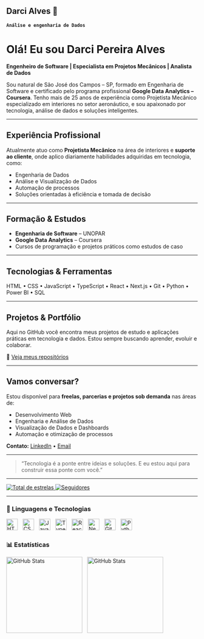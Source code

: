 ## Darci Alves 👋

**`Análise e engenharia de Dados`**

# Olá! Eu sou Darci Pereira Alves

**Engenheiro de Software | Especialista em Projetos Mecânicos | Analista de Dados**

Sou natural de São José dos Campos – SP, formado em Engenharia de Software e certificado pelo programa profissional **Google Data Analytics – Coursera**. Tenho mais de 25 anos de experiência como Projetista Mecânico especializado em interiores no setor aeronáutico, e sou apaixonado por tecnologia, análise de dados e soluções inteligentes.

---

## Experiência Profissional

Atualmente atuo como **Projetista Mecânico** na área de interiores e **suporte ao cliente**, onde aplico diariamente habilidades adquiridas em tecnologia, como:

- Engenharia de Dados  
- Análise e Visualização de Dados  
- Automação de processos  
- Soluções orientadas à eficiência e tomada de decisão

---

## Formação & Estudos

- **Engenharia de Software** – UNOPAR  
- **Google Data Analytics** – Coursera  
- Cursos de programação e projetos práticos como estudos de caso

---

## Tecnologias & Ferramentas

HTML • CSS • JavaScript • TypeScript • React • Next.js • Git • Python • Power BI • SQL

---

## Projetos & Portfólio

Aqui no GitHub você encontra meus projetos de estudo e aplicações práticas em tecnologia e dados. Estou sempre buscando aprender, evoluir e colaborar.

🔗 [Veja meus repositórios](https://github.com/darcialvesTechrails?tab=repositories)

---

## Vamos conversar?

Estou disponível para **freelas, parcerias e projetos sob demanda** nas áreas de:

- Desenvolvimento Web  
- Engenharia e Análise de Dados  
- Visualização de Dados e Dashboards  
- Automação e otimização de processos

**Contato:** [LinkedIn](https://www.linkedin.com/in/seu-perfil) • [Email](mailto:seuemail@exemplo.com)

---

> “Tecnologia é a ponte entre ideias e soluções. E eu estou aqui para construir essa ponte com você.”

---

<p align="left">
   <a href="https://github.com/darcialvesTechrails?tab=repositories&sort=stargazers">
        <img 
            alt="Total de estrelas" 
            title="Total de estrelas GitHub" 
            src="https://custom-icon-badges.demolab.com/github/stars/darcialvesTechrails?color=55960c&style=for-the-badge&labelColor=488207&logo=star&label=estrelas"
        />
    </a>
    <a href="https://github.com/darcialvesTechrails?tab=followers">
        <img 
            alt="Seguidores" 
            title="Me siga no GitHub" 
            src="https://custom-icon-badges.demolab.com/github/followers/darcialvesTechrails?color=236ad3&labelColor=1155ba&style=for-the-badge&logo=github&label=Seguidores&logoColor=white"
        />
    </a>
</p>

---

### 🤖 Linguagens e Tecnologias

<img 
    align="left" 
    alt="HTML"
    title="HTML" 
    width="30px" 
    style="padding-right: 10px;" 
    src="https://cdn.jsdelivr.net/gh/devicons/devicon@latest/icons/html5/html5-original.svg" 
/>
<img 
    align="left" 
    alt="CSS" 
    title="CSS"
    width="30px" 
    style="padding-right: 10px;" 
    src="https://cdn.jsdelivr.net/gh/devicons/devicon@latest/icons/css3/css3-original.svg" 
/>
<img 
    align="left" 
    alt="JavaScript" 
    title="JavaScript"
    width="30px" 
    style="padding-right: 10px;" 
    src="https://cdn.jsdelivr.net/gh/devicons/devicon@latest/icons/javascript/javascript-original.svg" 
/>
<img 
    align="left" 
    alt="TypeScript"
    title="TypeScript" 
    width="30px" 
    style="padding-right: 10px;" 
    src="https://cdn.jsdelivr.net/gh/devicons/devicon@latest/icons/typescript/typescript-original.svg" 
/>
<img 
    align="left" 
    alt="React"
    title="React" 
    width="30px" 
    style="padding-right: 10px;" 
    src="https://cdn.jsdelivr.net/gh/devicons/devicon@latest/icons/react/react-original.svg" 
/>
<img 
    align="left" 
    alt="Next.js" 
    title="Next.js"
    width="30px" 
    style="padding-right: 10px;" 
    src="https://cdn.jsdelivr.net/gh/devicons/devicon@latest/icons/nextjs/nextjs-original.svg" 
/>
<img 
    align="left" 
    alt="Git" 
    title="Git"
    width="30px" 
    style="padding-right: 10px;" 
    src="https://cdn.jsdelivr.net/gh/devicons/devicon@latest/icons/git/git-original.svg" 
/>
<img 
    align="left" 
    alt="Python" 
    title="Python"
    width="30px" 
    style="padding-right: 10px;" 
    src="https://cdn.jsdelivr.net/gh/devicons/devicon@latest/icons/python/python-original.svg" 
/>

<br/>
<br/>

### 📊 Estatísticas

<p>
  <img 
    align="left" 
    alt="GitHub Stats" 
    height="200" 
    style="padding-right: 10px;" 
    src="https://github-readme-stats.vercel.app/api?username=darcialvesTechrails&show_icons=true&theme=tokyonight&include_all_commits=true&locale=pt-br" 
  />

<img 
      align="left" 
      alt="GitHub Stats" 
      height="200" 
      src="https://github-readme-stats.vercel.app/api/top-langs/?username=darcialvesTechrails&theme=tokyonight&layout=compact&custom_title=Tecnologias&langs_count=9" 
  />

</p>
